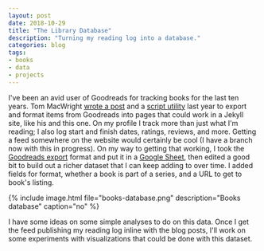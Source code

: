 ```yaml
---
layout: post
date: 2018-10-29
title: "The Library Database"
description: "Turning my reading log into a database."
categories: blog
tags:
- books
- data
- projects
---
```


I've been an avid user of Goodreads for tracking books for the last ten years. Tom MacWright [wrote a post](https://macwright.org/2017/12/11/indieweb-reading.html) and a [script utility](https://gist.github.com/tmcw/3e268886be83f25cd9728cc6f3bc4184) last year to export and format items from Goodreads into pages that could work in a Jekyll site, like his and this one. On my profile I track more than just what I'm reading; I also log start and finish dates, ratings, reviews, and more. Getting a feed somewhere on the website would certainly be cool (I have a branch now with this in progress). On my way to getting that working, I took the [Goodreads export](https://www.goodreads.com/review/import) format and put it in a [Google Sheet](https://docs.google.com/spreadsheets/d/1Bl_-PV0pNz0xXxwdG5HdbukSi_LQ_rvD9wP7rVerTi0/edit?usp=sharing), then edited a good bit to build out a richer dataset that I can keep adding to over time. I added fields for format, whether a book is part of a series, and a URL to get to book's listing.

{% include image.html file="books-database.png" description="Books database" caption="no" %}

I have some ideas on some simple analyses to do on this data. Once I get the feed publishing my reading log inline with the blog posts, I'll work on some experiments with visualizations that could be done with this dataset.
